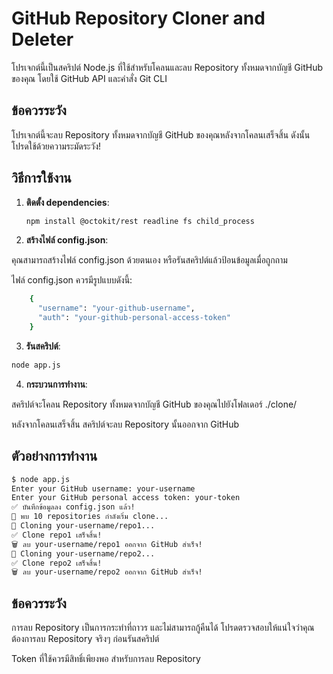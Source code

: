 # GitHub Repository Cloner and Deleter

โปรเจกต์นี้เป็นสคริปต์ Node.js ที่ใช้สำหรับโคลนและลบ Repository ทั้งหมดจากบัญชี GitHub ของคุณ โดยใช้ GitHub API และคำสั่ง Git CLI

## ข้อควรระวัง

โปรเจกต์นี้จะลบ Repository ทั้งหมดจากบัญชี GitHub ของคุณหลังจากโคลนเสร็จสิ้น ดังนั้นโปรดใช้ด้วยความระมัดระวัง!

## วิธีการใช้งาน

1. **ติดตั้ง dependencies**:
   ```bash
   npm install @octokit/rest readline fs child_process
   ```
2. **สร้างไฟล์ config.json**:

คุณสามารถสร้างไฟล์ config.json ด้วยตนเอง หรือรันสคริปต์แล้วป้อนข้อมูลเมื่อถูกถาม

ไฟล์ config.json ควรมีรูปแบบดังนี้:
```bash
    {
      "username": "your-github-username",
      "auth": "your-github-personal-access-token"
    }
```
3. **รันสคริปต์**:
```bash
node app.js
```
4. **กระบวนการทำงาน**:

สคริปต์จะโคลน Repository ทั้งหมดจากบัญชี GitHub ของคุณไปยังโฟลเดอร์ ./clone/

หลังจากโคลนเสร็จสิ้น สคริปต์จะลบ Repository นั้นออกจาก GitHub

## ตัวอย่างการทำงาน
```bash
$ node app.js
Enter your GitHub username: your-username
Enter your GitHub personal access token: your-token
✅ บันทึกข้อมูลลง config.json แล้ว!
🔹 พบ 10 repositories กำลังเริ่ม clone...
🚀 Cloning your-username/repo1...
✅ Clone repo1 เสร็จสิ้น!
🗑 ลบ your-username/repo1 ออกจาก GitHub สำเร็จ!
🚀 Cloning your-username/repo2...
✅ Clone repo2 เสร็จสิ้น!
🗑 ลบ your-username/repo2 ออกจาก GitHub สำเร็จ!
```

## ข้อควรระวัง
การลบ Repository เป็นการกระทำที่ถาวร และไม่สามารถกู้คืนได้ โปรดตรวจสอบให้แน่ใจว่าคุณต้องการลบ Repository จริงๆ ก่อนรันสคริปต์

Token ที่ใช้ควรมีสิทธิ์เพียงพอ สำหรับการลบ Repository
